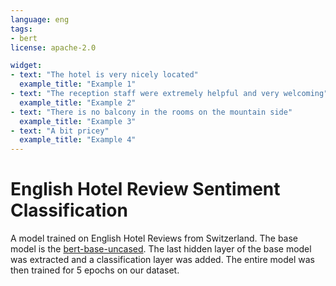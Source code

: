 ```yaml
---
language: eng
tags:
- bert
license: apache-2.0

widget:
- text: "The hotel is very nicely located"
  example_title: "Example 1"
- text: "The reception staff were extremely helpful and very welcoming"
  example_title: "Example 2"
- text: "There is no balcony in the rooms on the mountain side"
  example_title: "Example 3"
- text: "A bit pricey"
  example_title: "Example 4"
---
```


# English Hotel Review Sentiment Classification
A model trained on English Hotel Reviews from Switzerland. The base model is the [bert-base-uncased](https://huggingface.co/bert-base-uncased). The last hidden layer of the base model was extracted and a classification layer was added. The entire model was then trained for 5 epochs on our dataset.